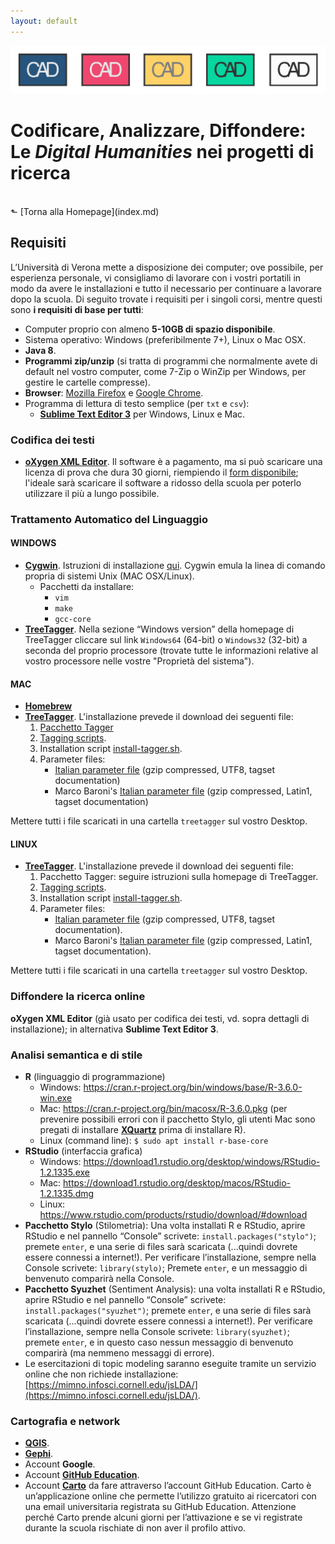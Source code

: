 ```yaml
---
layout: default
---
```


![CAD-logo](assets/img/CAD-logo-long.png)

# Codificare, Analizzare, Diffondere: <br />Le *Digital Humanities* nei progetti di ricerca
<br/>
&#11025; [Torna alla Homepage](index.md)
<br/>

## Requisiti

L’Università di Verona mette a disposizione dei computer; ove possibile, per esperienza personale, vi consigliamo di lavorare con i vostri portatili in modo da avere le installazioni e tutto il necessario per continuare a lavorare dopo la scuola. Di seguito trovate i requisiti per i singoli corsi, mentre questi sono **i requisiti di base per tutti**:

- Computer proprio con almeno **5-10GB di spazio disponibile**.
- Sistema operativo: Windows (preferibilmente 7+), Linux o Mac OSX.
- **Java 8**.
- **Programmi zip/unzip** (si tratta di programmi che normalmente avete di default nel vostro computer, come 7-Zip o WinZip per Windows, per gestire le cartelle compresse).
- **Browser**: [Mozilla Firefox](https://www.mozilla.org/en-US/firefox/new/) e [Google Chrome](https://www.google.com/intl/en/chrome/).
- Programma di lettura di testo semplice (per `txt` e `csv`):
	- **[Sublime Text Editor 3](https://www.sublimetext.com/3)** per Windows, Linux e Mac.



### Codifica dei testi

- **[oXygen XML Editor](https://www.oxygenxml.com/xml_editor.html)**. Il software è a pagamento, ma si può scaricare una licenza di prova che dura 30 giorni, riempiendo il [form disponibile](https://www.oxygenxml.com/xml_editor/register.html?p=editor); l'ideale sarà scaricare il software a ridosso della scuola per poterlo utilizzare il più a lungo possibile.


### Trattamento Automatico del Linguaggio

#### WINDOWS
- **[Cygwin](https://www.cygwin.com/)**. Istruzioni di installazione [qui](https://www.youtube.com/watch?v=hh-V6el8Oxk). Cygwin emula la linea di comando propria di sistemi Unix (MAC OSX/Linux).
	- Pacchetti da installare: 
		- `vim`
		- `make`
		- `gcc-core`
- **[TreeTagger](https://www.cis.uni-muenchen.de/~schmid/tools/TreeTagger/)**. Nella sezione “Windows version” della homepage di TreeTagger cliccare sul link `Windows64` (64-bit) o `Windows32` (32-bit) a seconda del proprio processore (trovate tutte le informazioni relative al vostro processore nelle vostre "Proprietà del sistema").

#### MAC
- **[Homebrew](https://brew.sh/)**
- **[TreeTagger](https://www.cis.uni-muenchen.de/~schmid/tools/TreeTagger/)**. L'installazione prevede il download dei seguenti file:
	1. [Pacchetto Tagger](https://www.cis.uni-muenchen.de/~schmid/tools/TreeTagger/data/tree-tagger-MacOSX-3.2.2.tar.gz)
	2. [Tagging scripts](https://www.cis.uni-muenchen.de/~schmid/tools/TreeTagger/data/tagger-scripts.tar.gz).
	3. Installation script [install-tagger.sh](https://www.cis.uni-muenchen.de/~schmid/tools/TreeTagger/data/install-tagger.sh).
	4. Parameter files:
		- [Italian parameter file](https://www.cis.uni-muenchen.de/~schmid/tools/TreeTagger/data/italian.par.gz) (gzip compressed, UTF8, tagset documentation)
		- Marco Baroni's [Italian parameter file](https://www.cis.uni-muenchen.de/~schmid/tools/TreeTagger/data/italian2.par.gz) (gzip compressed, Latin1, tagset documentation)

Mettere tutti i file scaricati in una cartella `treetagger` sul vostro Desktop.

#### LINUX
- **[TreeTagger](https://www.cis.uni-muenchen.de/~schmid/tools/TreeTagger/)**. L'installazione prevede il download dei seguenti file:
	1. Pacchetto Tagger: seguire istruzioni sulla homepage di TreeTagger.
	2. [Tagging scripts](https://www.cis.uni-muenchen.de/~schmid/tools/TreeTagger/data/tagger-scripts.tar.gz).
	3. Installation script [install-tagger.sh](https://www.cis.uni-muenchen.de/~schmid/tools/TreeTagger/data/install-tagger.sh).
	4. Parameter files:
		- [Italian parameter file](https://www.cis.uni-muenchen.de/~schmid/tools/TreeTagger/data/italian.par.gz) (gzip compressed, UTF8, tagset documentation).
		- Marco Baroni's [Italian parameter file](https://www.cis.uni-muenchen.de/~schmid/tools/TreeTagger/data/italian2.par.gz) (gzip compressed, Latin1, tagset documentation).

Mettere tutti i file scaricati in una cartella `treetagger` sul vostro Desktop.


### Diffondere la ricerca online
**oXygen XML Editor** (già usato per codifica dei testi, vd. sopra dettagli di installazione); in alternativa **Sublime Text Editor 3**.

### Analisi semantica e di stile
-  **R** (linguaggio di programmazione)
	- Windows: https://cran.r-project.org/bin/windows/base/R-3.6.0-win.exe 
	- Mac: https://cran.r-project.org/bin/macosx/R-3.6.0.pkg (per prevenire possibili errori con il pacchetto Stylo, gli utenti Mac sono pregati di installare **[XQuartz](https://www.xquartz.org/)** prima di installare R). 
	- Linux (command line): `$ sudo apt install r-base-core`
- **RStudio** (interfaccia grafica)
	- Windows: https://download1.rstudio.org/desktop/windows/RStudio-1.2.1335.exe
	- Mac: https://download1.rstudio.org/desktop/macos/RStudio-1.2.1335.dmg
	- Linux: https://www.rstudio.com/products/rstudio/download/#download
- **Pacchetto Stylo** (Stilometria): Una volta installati R e RStudio, aprire RStudio e nel pannello “Console” scrivete:
`install.packages("stylo")`; premete `enter`, e una serie di files sarà scaricata (...quindi dovrete essere connessi a internet!). Per verificare l’installazione, sempre nella Console scrivete: `library(stylo)`; Premete `enter`, e un messaggio di benvenuto comparirà nella Console.
- **Pacchetto Syuzhet** (Sentiment Analysis): una volta installati R e RStudio, aprire RStudio e nel pannello “Console” scrivete: `install.packages("syuzhet")`; premete `enter`, e una serie di files sarà scaricata (...quindi dovrete essere connessi a internet!).
Per verificare l’installazione, sempre nella Console scrivete: `library(syuzhet)`; premete `enter`, e in questo caso nessun messaggio di benvenuto comparirà (ma nemmeno messaggi di errore).
- Le esercitazioni di topic modeling saranno eseguite tramite un servizio online che non richiede installazione: [https://mimno.infosci.cornell.edu/jsLDA/](https://mimno.infosci.cornell.edu/jsLDA/).


### Cartografia e network

- **[QGIS](https://www.qgis.org/it/site/forusers/download.html)**.
- **[Gephi](https://gephi.org/)**.
- Account **Google**.
- Account **[GitHub Education](https://education.github.com/)**.
- Account **[Carto](https://carto.com/)** da fare attraverso l’account GitHub Education. Carto è un’applicazione online che permette l’utilizzo gratuito ai ricercatori con una email universitaria registrata su GitHub Education. Attenzione perché Carto prende alcuni giorni per l’attivazione e se vi registrate durante la scuola rischiate di non aver il profilo attivo.